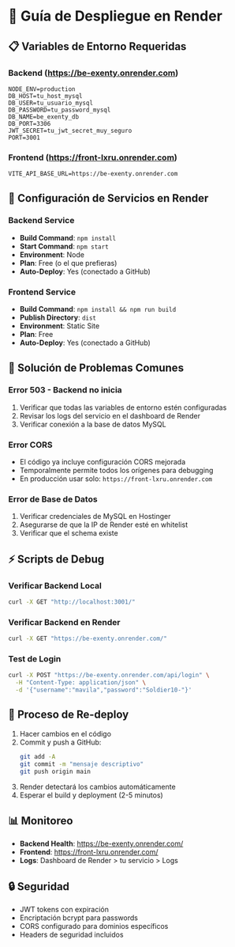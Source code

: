 # 🚀 Guía de Despliegue en Render

## 📋 Variables de Entorno Requeridas

### Backend (https://be-exenty.onrender.com)
```
NODE_ENV=production
DB_HOST=tu_host_mysql
DB_USER=tu_usuario_mysql
DB_PASSWORD=tu_password_mysql
DB_NAME=be_exenty_db
DB_PORT=3306
JWT_SECRET=tu_jwt_secret_muy_seguro
PORT=3001
```

### Frontend (https://front-lxru.onrender.com)
```
VITE_API_BASE_URL=https://be-exenty.onrender.com
```

## 🔧 Configuración de Servicios en Render

### Backend Service
- **Build Command**: `npm install`
- **Start Command**: `npm start`
- **Environment**: Node
- **Plan**: Free (o el que prefieras)
- **Auto-Deploy**: Yes (conectado a GitHub)

### Frontend Service  
- **Build Command**: `npm install && npm run build`
- **Publish Directory**: `dist`
- **Environment**: Static Site
- **Plan**: Free
- **Auto-Deploy**: Yes (conectado a GitHub)

## 🐛 Solución de Problemas Comunes

### Error 503 - Backend no inicia
1. Verificar que todas las variables de entorno estén configuradas
2. Revisar los logs del servicio en el dashboard de Render
3. Verificar conexión a la base de datos MySQL

### Error CORS  
- El código ya incluye configuración CORS mejorada
- Temporalmente permite todos los orígenes para debugging
- En producción usar solo: `https://front-lxru.onrender.com`

### Error de Base de Datos
1. Verificar credenciales de MySQL en Hostinger
2. Asegurarse de que la IP de Render esté en whitelist
3. Verificar que el schema existe

## ⚡ Scripts de Debug

### Verificar Backend Local
```bash
curl -X GET "http://localhost:3001/" 
```

### Verificar Backend en Render
```bash
curl -X GET "https://be-exenty.onrender.com/"
```

### Test de Login
```bash
curl -X POST "https://be-exenty.onrender.com/api/login" \
  -H "Content-Type: application/json" \
  -d '{"username":"mavila","password":"Soldier10-"}'
```

## 🔄 Proceso de Re-deploy

1. Hacer cambios en el código
2. Commit y push a GitHub:
   ```bash
   git add -A
   git commit -m "mensaje descriptivo"
   git push origin main
   ```
3. Render detectará los cambios automáticamente
4. Esperar el build y deployment (2-5 minutos)

## 📊 Monitoreo

- **Backend Health**: https://be-exenty.onrender.com/
- **Frontend**: https://front-lxru.onrender.com/
- **Logs**: Dashboard de Render > tu servicio > Logs

## 🔒 Seguridad

- JWT tokens con expiración
- Encriptación bcrypt para passwords
- CORS configurado para dominios específicos
- Headers de seguridad incluidos
